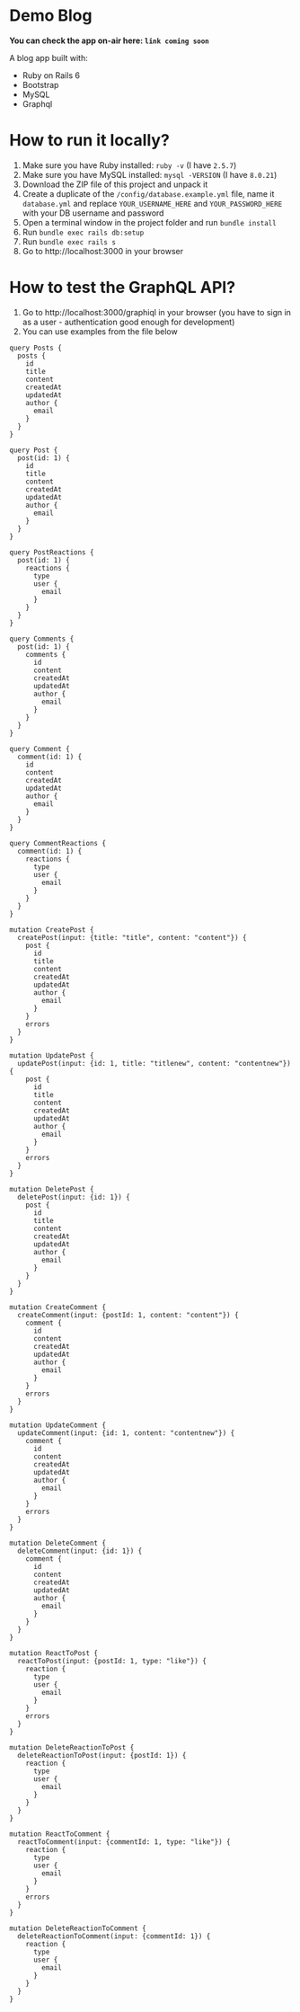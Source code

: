 # Demo Blog

**You can check the app on-air here: `link coming soon`**

A blog app built with:

  - Ruby on Rails 6
  - Bootstrap
  - MySQL
  - Graphql

# How to run it locally?

  1. Make sure you have Ruby installed: `ruby -v` (I have `2.5.7`)
  2. Make sure you have MySQL installed: `mysql -VERSION` (I have `8.0.21`)
  3. Download the ZIP file of this project and unpack it
  4. Create a duplicate of the `/config/database.example.yml` file, name it `database.yml` and replace `YOUR_USERNAME_HERE` and `YOUR_PASSWORD_HERE` with your DB username and password
  5. Open a terminal window in the project folder and run `bundle install`
  6. Run `bundle exec rails db:setup`
  7. Run `bundle exec rails s`
  8. Go to http://localhost:3000 in your browser

# How to test the GraphQL API?

1. Go to http://localhost:3000/graphiql in your browser (you have to sign in as a user - authentication good enough for development)
2. You can use examples from the file below

```
query Posts {
  posts {
    id
    title
    content
    createdAt
    updatedAt
    author {
      email
    }
  }
}

query Post {
  post(id: 1) {
    id
    title
    content
    createdAt
    updatedAt
    author {
      email
    }
  }
}

query PostReactions {
  post(id: 1) {
    reactions {
      type
      user {
        email
      }
    }
  }
}

query Comments {
  post(id: 1) {
    comments {
      id
      content
      createdAt
      updatedAt
      author {
        email
      }
    }
  }
}

query Comment {
  comment(id: 1) {
    id
    content
    createdAt
    updatedAt
    author {
      email
    }
  }
}

query CommentReactions {
  comment(id: 1) {
    reactions {
      type
      user {
        email
      }
    }
  }
}

mutation CreatePost {
  createPost(input: {title: "title", content: "content"}) {
    post {
      id
      title
      content
      createdAt
      updatedAt
      author {
        email
      }
    }
    errors
  }
}

mutation UpdatePost {
  updatePost(input: {id: 1, title: "titlenew", content: "contentnew"}) {
    post {
      id
      title
      content
      createdAt
      updatedAt
      author {
        email
      }
    }
    errors
  }
}

mutation DeletePost {
  deletePost(input: {id: 1}) {
    post {
      id
      title
      content
      createdAt
      updatedAt
      author {
        email
      }
    }
  }
}

mutation CreateComment {
  createComment(input: {postId: 1, content: "content"}) {
    comment {
      id
      content
      createdAt
      updatedAt
      author {
        email
      }
    }
    errors
  }
}

mutation UpdateComment {
  updateComment(input: {id: 1, content: "contentnew"}) {
    comment {
      id
      content
      createdAt
      updatedAt
      author {
        email
      }
    }
    errors
  }
}

mutation DeleteComment {
  deleteComment(input: {id: 1}) {
    comment {
      id
      content
      createdAt
      updatedAt
      author {
        email
      }
    }
  }
}

mutation ReactToPost {
  reactToPost(input: {postId: 1, type: "like"}) {
    reaction {
      type
      user {
        email
      }
    }
    errors
  }
}

mutation DeleteReactionToPost {
  deleteReactionToPost(input: {postId: 1}) {
    reaction {
      type
      user {
        email
      }
    }
  }
}

mutation ReactToComment {
  reactToComment(input: {commentId: 1, type: "like"}) {
    reaction {
      type
      user {
        email
      }
    }
    errors
  }
}

mutation DeleteReactionToComment {
  deleteReactionToComment(input: {commentId: 1}) {
    reaction {
      type
      user {
        email
      }
    }
  }
}
```